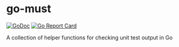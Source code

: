# go-must


[![GoDoc](https://godoc.org/github.com/theothertomelliott/go-must?status.svg)](https://godoc.org/github.com/theothertomelliott/go-must)
[![Go Report Card](https://goreportcard.com/badge/github.com/theothertomelliott/go-must)](https://goreportcard.com/report/github.com/theothertomelliott/go-must)

A collection of helper functions for checking unit test output in Go
